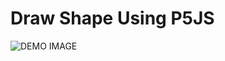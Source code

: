 # Draw Shape Using P5JS

![DEMO IMAGE](https://github.com/DreamSky1996/png_or_gif_resize/blob/master/img/before.gif)